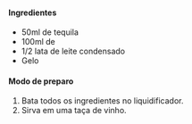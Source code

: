 #### Ingredientes

-  50ml de tequila
-  100ml de 
-  1/2 lata de leite condensado
-  Gelo

#### Modo de preparo

1. Bata todos os ingredientes no liquidificador.
2. Sirva em uma taça de vinho.

